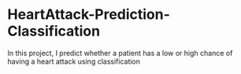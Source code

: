 # HeartAttack-Prediction-Classification
In this project, I predict whether a patient has a low or high chance of having a heart attack using classification
